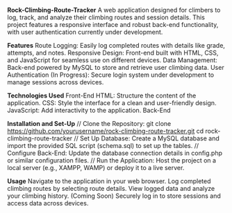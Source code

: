 **Rock-Climbing-Route-Tracker**
A web application designed for climbers to log, track, and analyze their climbing routes and session details. This project features a responsive interface and robust back-end functionality, with user authentication currently under development.

**Features**
Route Logging: Easily log completed routes with details like grade, attempts, and notes.
Responsive Design: Front-end built with HTML, CSS, and JavaScript for seamless use on different devices.
Data Management: Back-end powered by MySQL to store and retrieve user climbing data.
User Authentication (In Progress): Secure login system under development to manage sessions across devices.

**Technologies Used**
Front-End
HTML: Structure the content of the application.
CSS: Style the interface for a clean and user-friendly design.
JavaScript: Add interactivity to the application.
Back-End

**Installation and Set-Up**
// Clone the Repository:
git clone https://github.com/yourusername/rock-climbing-route-tracker.git
cd rock-climbing-route-tracker
// Set Up Database:
Create a MySQL database and import the provided SQL script (schema.sql) to set up the tables.
// Configure Back-End:
Update the database connection details in config.php or similar configuration files.
// Run the Application:
Host the project on a local server (e.g., XAMPP, WAMP) or deploy it to a live server.

**Usage**
Navigate to the application in your web browser.
Log completed climbing routes by selecting route details.
View logged data and analyze your climbing history.
(Coming Soon) Securely log in to store sessions and access data across devices.
